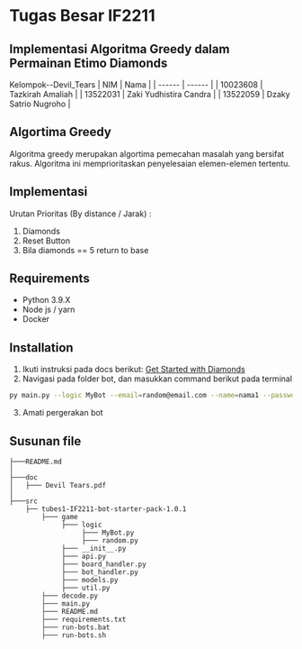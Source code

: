 # Tugas Besar IF2211
## Implementasi Algoritma Greedy dalam Permainan Etimo Diamonds
Kelompok--Devil_Tears
| NIM | Nama |
| ------ | ------ |
| 10023608 | Tazkirah Amaliah |
| 13522031 | Zaki Yudhistira Candra |
| 13522059 | Dzaky Satrio Nugroho |

## Algortima Greedy

Algoritma greedy merupakan algortima pemecahan masalah yang bersifat rakus. Algoritma ini memprioritaskan penyelesaian elemen-elemen tertentu.

## Implementasi

Urutan Prioritas (By distance / Jarak)  :
1. Diamonds
2. Reset Button 
3. Bila diamonds == 5 return to base

## Requirements
- Python 3.9.X
- Node js / yarn
- Docker

## Installation

1. Ikuti instruksi pada docs berikut:
[Get Started with Diamonds](https://docs.google.com/document/d/1L92Axb89yIkom0b24D350Z1QAr8rujvHof7-kXRAp7c/edit)
2. Navigasi pada folder bot, dan masukkan command berikut pada terminal
```sh
py main.py --logic MyBot --email=random@email.com --name=nama1 --password=123456 --team etimo
```
3. Amati pergerakan bot

## Susunan file
```
├───README.md
│
├───doc  
│   ├─── Devil Tears.pdf
│                      
├───src                                             
    ├── tubes1-IF2211-bot-starter-pack-1.0.1        
        ├─── game
             ├─── logic 
                  ├─── MyBot.py
                  ├─── random.py
             ├─── __init__.py 
             ├─── api.py 
             ├─── board_handler.py 
             ├─── bot_handler.py 
             ├─── models.py 
             ├─── util.py 
        ├─── decode.py
        ├─── main.py
        ├─── README.md
        ├─── requirements.txt
        ├─── run-bots.bat
        ├─── run-bots.sh
```